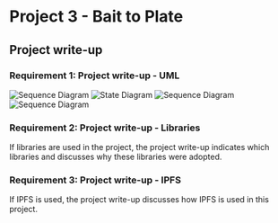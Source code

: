 # Project 3 - Bait to Plate

## Project write-up

### Requirement 1: Project write-up - UML

![Sequence Diagram](https://res.cloudinary.com/angelrodriguez/image/upload/c_scale,w_500/v1645975448/BlockchainDevNanodegree/Project3/sequence-diagram.png)
![State Diagram](https://res.cloudinary.com/angelrodriguez/image/upload/c_scale,h_298,w_500/v1645975448/BlockchainDevNanodegree/Project3/state-diagram.png)
![Sequence Diagram](https://res.cloudinary.com/angelrodriguez/image/upload/c_scale,h_298,w_500/v1645975448/BlockchainDevNanodegree/Project3/activity-diagram.png)
![Sequence Diagram](https://res.cloudinary.com/angelrodriguez/image/upload/c_scale,h_298,w_500/v1645975448/BlockchainDevNanodegree/Project3/data-modeling.png)

### Requirement 2: Project write-up - Libraries

If libraries are used in the project, the project write-up indicates which libraries and discusses why these libraries were adopted.

### Requirement 3: Project write-up - IPFS

If IPFS is used, the project write-up discusses how IPFS is used in this project.
